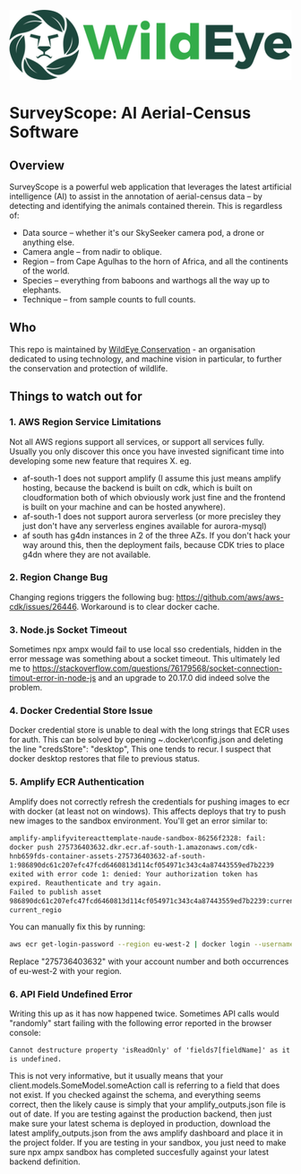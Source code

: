 ![WildEye Logo](public/WildEyeLogo.png)

# SurveyScope: AI Aerial-Census Software

## Overview
SurveyScope is a powerful web application that leverages the latest artificial intelligence (AI) to assist in the annotation of aerial-census data – by detecting and identifying the animals contained therein. This is regardless of:

- Data source – whether it's our SkySeeker camera pod, a drone or anything else.
- Camera angle – from nadir to oblique.
- Region – from Cape Agulhas to the horn of Africa, and all the continents of the world.
- Species – everything from baboons and warthogs all the way up to elephants.
- Technique – from sample counts to full counts.

## Who
This repo is maintained by [WildEye Conservation](https://wildeyeconservation.org/) - an organisation dedicated to using technology, and machine vision in particular, to further the conservation and protection of wildlife.

## Things to watch out for

### 1. AWS Region Service Limitations
Not all AWS regions support all services, or support all services fully. Usually you only discover this once you have invested significant time into developing some new feature that requires X. eg. 
- af-south-1 does not support amplify (I assume this just means amplify hosting, because the backend is built on cdk, which is built on cloudformation both of which obviously work just fine and the frontend is built on your machine and can be hosted anywhere).
- af-south-1 does not support aurora serverless (or more precisley they just don't have any serverless engines available for aurora-mysql)
- af south has g4dn instances in 2 of the three AZs. If you don't hack your way around this, then the deployment fails, because CDK tries to place g4dn where they are not available.

### 2. Region Change Bug
Changing regions triggers the following bug:
https://github.com/aws/aws-cdk/issues/26446.
Workaround is to clear docker cache.

### 3. Node.js Socket Timeout
Sometimes npx ampx would fail to use local sso credentials, hidden in the error message was something about a socket timeout. This ultimately led me to 
https://stackoverflow.com/questions/76179568/socket-connection-timout-error-in-node-js and an upgrade to 20.17.0 did indeed solve the problem.

### 4. Docker Credential Store Issue
Docker credential store is unable to deal with the long strings that ECR uses for auth.
This can be solved by opening ~\.docker\config.json and deleting the line 
"credsStore": "desktop",
This one tends to recur. I suspect that docker desktop restores that file to previous status.

### 5. Amplify ECR Authentication
Amplify does not correctly refresh the credentials for pushing images to ecr with docker (at 
least not on windows). This affects deploys that try to push new images to the sandbox environment.
You'll get an error similar to:

```
amplify-amplifyvitereacttemplate-naude-sandbox-86256f2328: fail: docker push 275736403632.dkr.ecr.af-south-1.amazonaws.com/cdk-hnb659fds-container-assets-275736403632-af-south-1:986890dc61c207efc47fcd6460813d114cf054971c343c4a87443559ed7b2239 exited with error code 1: denied: Your authorization token has expired. Reauthenticate and try again.    
Failed to publish asset 986890dc61c207efc47fcd6460813d114cf054971c343c4a87443559ed7b2239:current_account-current_regio
```

You can manually fix this by running:
```bash
aws ecr get-login-password --region eu-west-2 | docker login --username AWS --password-stdin 275736403632.dkr.ecr.eu-west-2.amazonaws.com
```

Replace "275736403632" with your account number and both occurrences of eu-west-2 with your region.

### 6. API Field Undefined Error
Writing this up as it has now happened twice. Sometimes API calls would "randomly" start failing with the following error reported in the browser console:

```
Cannot destructure property 'isReadOnly' of 'fields7[fieldName]' as it is undefined.
```

This is not very informative, but it usually means that your client.models.SomeModel.someAction call is referring to a field that does not exist. If you checked against the schema, and everything seems correct, then the likely cause is simply that your amplify_outputs.json file is out of date. If you are testing against the production backend, then just make sure your latest schema is deployed in production, download the latest amplify_outputs.json from the aws amplify dashboard and place it in the project folder. If you are testing in your sandbox, you just need to make sure npx ampx sandbox has completed succesfully against your latest backend definition.
